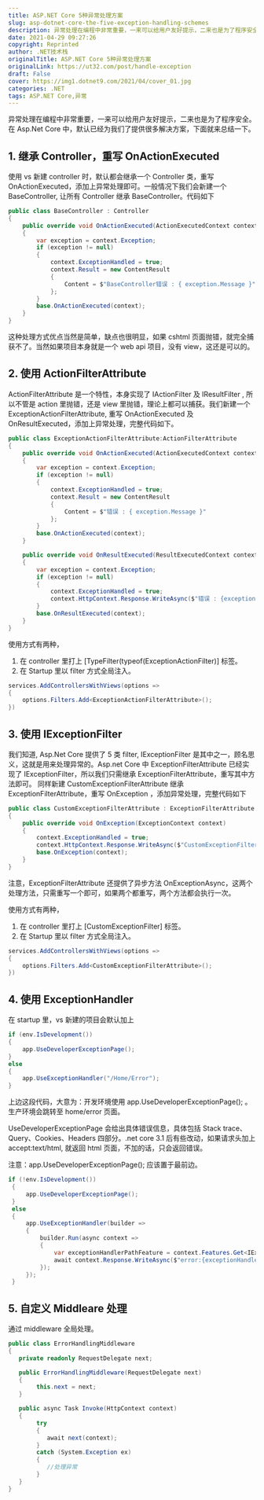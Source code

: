 ```yaml
---
title: ASP.NET Core 5种异常处理方案
slug: asp-dotnet-core-the-five-exception-handling-schemes
description: 异常处理在编程中非常重要，一来可以给用户友好提示，二来也是为了程序安全。
date: 2021-04-29 09:27:26
copyright: Reprinted
author: .NET技术栈
originalTitle: ASP.NET Core 5种异常处理方案
originalLink: https://ut32.com/post/handle-exception
draft: False
cover: https://img1.dotnet9.com/2021/04/cover_01.jpg
categories: .NET
tags: ASP.NET Core,异常
---
```


异常处理在编程中非常重要，一来可以给用户友好提示，二来也是为了程序安全。在 Asp.Net Core 中，默认已经为我们了提供很多解决方案，下面就来总结一下。

## 1. 继承 Controller，重写 OnActionExecuted

使用 vs 新建 controller 时，默认都会继承一个 Controller 类，重写 OnActionExecuted，添加上异常处理即可。一般情况下我们会新建一个 BaseController, 让所有 Controller 继承 BaseController。代码如下

```C#
public class BaseController : Controller
{
    public override void OnActionExecuted(ActionExecutedContext context)
    {
        var exception = context.Exception;
        if (exception != null)
        {
            context.ExceptionHandled = true;
            context.Result = new ContentResult
            {
                Content = $"BaseController错误 : { exception.Message }"
            };
        }
        base.OnActionExecuted(context);
    }
}
```

这种处理方式优点当然是简单，缺点也很明显，如果 cshtml 页面抛错，就完全捕获不了。当然如果项目本身就是一个 web api 项目，没有 view，这还是可以的。

## 2. 使用 ActionFilterAttribute

ActionFilterAttribute 是一个特性，本身实现了 IActionFilter 及 IResultFilter , 所以不管是 action 里抛错，还是 view 里抛错，理论上都可以捕获。我们新建一个 ExceptionActionFilterAttribute, 重写 OnActionExecuted 及 OnResultExecuted，添加上异常处理，完整代码如下。

```C#
public class ExceptionActionFilterAttribute:ActionFilterAttribute
{
    public override void OnActionExecuted(ActionExecutedContext context)
    {
        var exception = context.Exception;
        if (exception != null)
        {
            context.ExceptionHandled = true;
            context.Result = new ContentResult
            {
                Content = $"错误 : { exception.Message }"
            };
        }
        base.OnActionExecuted(context);
    }

    public override void OnResultExecuted(ResultExecutedContext context)
    {
        var exception = context.Exception;
        if (exception != null)
        {
            context.ExceptionHandled = true;
            context.HttpContext.Response.WriteAsync($"错误 : {exception.Message}");
        }
        base.OnResultExecuted(context);
    }
}
```

使用方式有两种，

1. 在 controller 里打上 [TypeFilter(typeof(ExceptionActionFilter)] 标签。
2. 在 Startup 里以 filter 方式全局注入。

```C#
services.AddControllersWithViews(options =>
{
    options.Filters.Add<ExceptionActionFilterAttribute>();
})
```

## 3. 使用 IExceptionFilter

我们知道, Asp.Net Core 提供了 5 类 filter, IExceptionFilter 是其中之一，顾名思义，这就是用来处理异常的。Asp.net Core 中 ExceptionFilterAttribute 已经实现了 IExceptionFilter，所以我们只需继承 ExceptionFilterAttribute，重写其中方法即可。 同样新建 CustomExceptionFilterAttribute 继承 ExceptionFilterAttribute，重写 OnException ，添加异常处理，完整代码如下

```C#
public class CustomExceptionFilterAttribute : ExceptionFilterAttribute
{
    public override void OnException(ExceptionContext context)
    {
        context.ExceptionHandled = true;
        context.HttpContext.Response.WriteAsync($"CustomExceptionFilterAttribute错误:{context.Exception.Message}");
        base.OnException(context);
    }
}
```

注意，ExceptionFilterAttribute 还提供了异步方法 OnExceptionAsync，这两个处理方法，只需重写一个即可，如果两个都重写，两个方法都会执行一次。

使用方式有两种，

1. 在 controller 里打上 [CustomExceptionFilter] 标签。
2. 在 Startup 里以 filter 方式全局注入。

```C#
services.AddControllersWithViews(options =>
{
    options.Filters.Add<CustomExceptionFilterAttribute>();
})
```

## 4. 使用 ExceptionHandler

在 startup 里，vs 新建的项目会默认加上

```C#
if (env.IsDevelopment())
{
    app.UseDeveloperExceptionPage();
}
else
{
    app.UseExceptionHandler("/Home/Error");
}
```

上边这段代码，大意为：开发环境使用 app.UseDeveloperExceptionPage(); 。生产环境会跳转至 home/error 页面。

UseDeveloperExceptionPage 会给出具体错误信息，具体包括 Stack trace、Query、Cookies、Headers 四部分。.net core 3.1 后有些改动，如果请求头加上 accept:text/html, 就返回 html 页面，不加的话，只会返回错误。

注意：app.UseDeveloperExceptionPage(); 应该置于最前边。

```C#
if (!env.IsDevelopment())
 {
     app.UseDeveloperExceptionPage();
 }
 else
 {
     app.UseExceptionHandler(builder =>
     {
         builder.Run(async context =>
         {
             var exceptionHandlerPathFeature = context.Features.Get<IExceptionHandlerPathFeature>();
             await context.Response.WriteAsync($"error:{exceptionHandlerPathFeature.Error.Message}");
         });
     });
 }
```

## 5. 自定义 Middleare 处理

通过 middleware 全局处理。

```C#
public class ErrorHandlingMiddleware
{
   private readonly RequestDelegate next;

   public ErrorHandlingMiddleware(RequestDelegate next)
   {
        this.next = next;
   }

   public async Task Invoke(HttpContext context)
   {
        try
        {
           await next(context);
        }
        catch (System.Exception ex)
        {
           //处理异常
        }
   }
}
```
